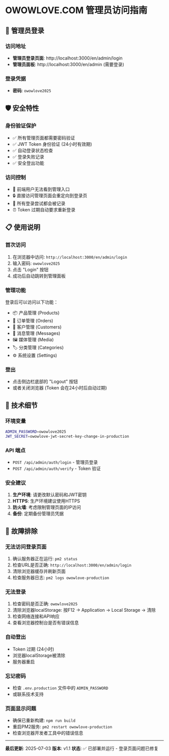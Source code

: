 # OWOWLOVE.COM 管理员访问指南

## 🔐 管理员登录

### 访问地址
- **管理员登录页面**: http://localhost:3000/en/admin/login
- **管理员面板**: http://localhost:3000/en/admin (需要登录)

### 登录凭据
- **密码**: `owowlove2025`

## 🛡️ 安全特性

### 身份验证保护
- ✅ 所有管理页面都需要密码验证
- ✅ JWT Token 身份验证 (24小时有效期)
- ✅ 自动登录状态检查
- ✅ 登录失败记录
- ✅ 安全登出功能

### 访问控制
- 🚫 前端用户无法看到管理入口
- 🔒 直接访问管理页面会重定向到登录页
- 📝 所有登录尝试都会被记录
- ⏰ Token 过期自动要求重新登录

## 📋 使用说明

### 首次访问
1. 在浏览器中访问: `http://localhost:3000/en/admin/login`
2. 输入密码: `owowlove2025`
3. 点击 "Login" 按钮
4. 成功后自动跳转到管理面板

### 管理功能
登录后可以访问以下功能：
- 📦 产品管理 (Products)
- 🛒 订单管理 (Orders)  
- 👥 客户管理 (Customers)
- 💬 消息管理 (Messages)
- 🖼️ 媒体管理 (Media)
- 🏷️ 分类管理 (Categories)
- ⚙️ 系统设置 (Settings)

### 登出
- 点击侧边栏底部的 "Logout" 按钮
- 或者关闭浏览器 (Token 会在24小时后自动过期)

## 🔧 技术细节

### 环境变量
```bash
ADMIN_PASSWORD=owowlove2025
JWT_SECRET=owowlove-jwt-secret-key-change-in-production
```

### API 端点
- `POST /api/admin/auth/login` - 管理员登录
- `POST /api/admin/auth/verify` - Token 验证

### 安全建议
1. **生产环境**: 请更改默认密码和JWT密钥
2. **HTTPS**: 生产环境建议使用HTTPS
3. **防火墙**: 考虑限制管理页面的IP访问
4. **备份**: 定期备份管理员凭据

## 🚨 故障排除

### 无法访问登录页面
1. 确认服务器正在运行: `pm2 status`
2. 检查URL是否正确: `http://localhost:3000/en/admin/login`
3. 清除浏览器缓存并刷新页面
4. 检查服务器日志: `pm2 logs owowlove-production`

### 无法登录
1. 检查密码是否正确: `owowlove2025`
2. 清除浏览器localStorage: 按F12 → Application → Local Storage → 清除
3. 检查网络连接和API响应
4. 查看浏览器控制台是否有错误信息

### 自动登出
- Token 过期 (24小时)
- 浏览器localStorage被清除
- 服务器重启

### 忘记密码
- 检查 `.env.production` 文件中的 `ADMIN_PASSWORD`
- 或联系技术支持

### 页面显示问题
- 确保已重新构建: `npm run build`
- 重启PM2服务: `pm2 restart owowlove-production`
- 检查浏览器开发者工具中的错误信息

---
**最后更新**: 2025-07-03
**版本**: v1.1
**状态**: ✅ 已部署并运行 - 登录页面问题已修复
